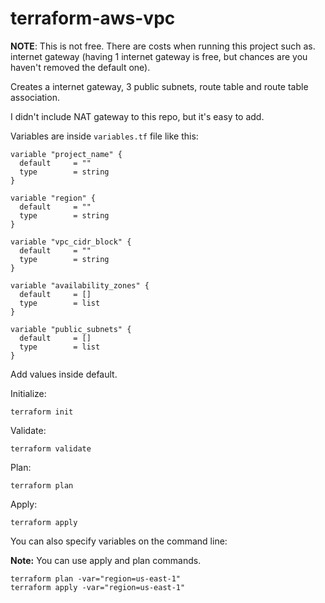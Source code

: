 # terraform-aws-vpc

**NOTE**: This is not free. There are costs when running this project such as. internet gateway (having 1 internet gateway is free, but chances are you haven't removed the default one).

Creates a internet gateway, 3 public subnets, route table and route table association.

I didn't include NAT gateway to this repo, but it's easy to add.

Variables are inside `variables.tf` file like this:

```
variable "project_name" {
  default     = ""
  type        = string
}

variable "region" {
  default     = ""
  type        = string
}

variable "vpc_cidr_block" {
  default     = ""
  type        = string
}

variable "availability_zones" {
  default     = []
  type        = list
}

variable "public_subnets" {
  default     = []
  type        = list
}
```

Add values inside default.

Initialize:

```
terraform init
```

Validate:

```
terraform validate
```

Plan:

```
terraform plan
```

Apply:

```
terraform apply
```

You can also specify variables on the command line:

**Note:** You can use apply and plan commands.

```
terraform plan -var="region=us-east-1"
terraform apply -var="region=us-east-1"
```
